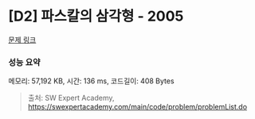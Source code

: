 # [D2] 파스칼의 삼각형 - 2005 

[문제 링크](https://swexpertacademy.com/main/code/problem/problemDetail.do?contestProbId=AV5P0-h6Ak4DFAUq) 

### 성능 요약

메모리: 57,192 KB, 시간: 136 ms, 코드길이: 408 Bytes



> 출처: SW Expert Academy, https://swexpertacademy.com/main/code/problem/problemList.do